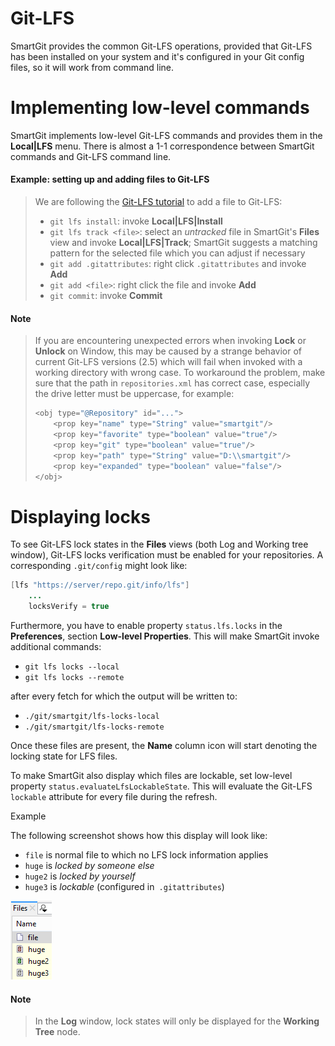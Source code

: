 # Git-LFS

SmartGit provides the common Git-LFS operations, provided that Git-LFS
has been installed on your system and it's configured in your Git config
files, so it will work from command line.

# Implementing low-level commands

SmartGit implements low-level Git-LFS commands and provides them in the
**Local\|LFS** menu. There is almost a 1-1 correspondence between
SmartGit commands and Git-LFS command line.


#### Example: setting up and adding files to Git-LFS

> We are following the [Git-LFS tutorial](https://github.com/git-lfs/git-lfs/wiki/Tutorial) to add a
> file to Git-LFS:
> 
> -   `git lfs install`: invoke **Local\|LFS\|Install**
> -   `git lfs track <file>`: select an *untracked* file in SmartGit's
>     **Files** view and invoke **Local\|LFS\|Track**; SmartGit suggests a
>     matching pattern for the selected file which you can adjust if
>     necessary
> -   `git add .gitattributes`: right click `.gitattributes` and invoke
>     **Add**
> -   `git add <file>`: right click the file and invoke **Add**
> -   `git commit`: invoke **Commit**

#### Note

> If you are encountering unexpected errors when invoking **Lock** or
> **Unlock** on Window, this may be caused by a strange behavior of
> current Git-LFS versions (2.5) which will fail when invoked with a
> working directory with wrong case. To workaround the problem, make sure
> that the path in `repositories.xml` has correct case, especially the
> drive letter must be uppercase, for example:
> 
> ``` java
> <obj type="@Repository" id="...">
>     <prop key="name" type="String" value="smartgit"/>
>     <prop key="favorite" type="boolean" value="true"/>
>     <prop key="git" type="boolean" value="true"/>
>     <prop key="path" type="String" value="D:\\smartgit"/>
>     <prop key="expanded" type="boolean" value="false"/>
> </obj>
> ```


# Displaying locks

To see Git-LFS lock states in the **Files** views (both Log and Working
tree window), Git-LFS locks verification must be enabled for your
repositories. A corresponding `.git/config` might look like:  
  



``` java
[lfs "https://server/repo.git/info/lfs"]
    ...
    locksVerify = true
```



Furthermore, you have to enable property `status.lfs.locks` in
the **Preferences**, section **Low-level Properties**. This will make
SmartGit invoke additional commands:

-   `git lfs locks --local`
-   `git lfs locks --remote`

after every fetch for which the output will be written to:

-   `./git/smartgit/lfs-locks-local`
-   `./git/smartgit/lfs-locks-remote`

Once these files are present, the **Name** column icon will start
denoting the locking state for LFS files.

To make SmartGit also display which files are lockable, set low-level
property `status.evaluateLfsLockableState`. This will evaluate the
Git-LFS `lockable` attribute for every file during the refresh.


Example


The following screenshot shows how this display will look like:

-   `file` is normal file to which no LFS lock information applies
-   `huge` is *locked by someone else*
-   `huge2` is *locked by yourself*
-   `huge3` is *lockable* (configured in` .gitattributes`)

![](attachments/53215476/53215477.png)




#### Note
> In the **Log** window, lock states will only be displayed for the
> **Working Tree** node.



  

  

  

  



